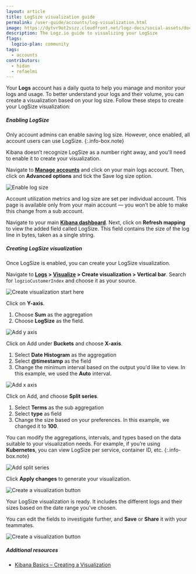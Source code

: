```yaml
---
layout: article
title: LogSize visualization guide
permalink: /user-guide/accounts/log-visualization.html
image: https://dytvr9ot2sszz.cloudfront.net/logz-docs/social-assets/docs-social.jpg
description: The Logz.io guide to visualizing your LogSize
flags:
  logzio-plan: community
tags:
  - accounts
contributors:
  - hidan
  - refaelmi
---
```



Your **Logs** account has a daily quota to help you manage and monitor your logs and usage. To better understand your logs and their volume, you can create a visualization based on your log size. Follow these steps to create your LogSize visualization:

##### Enabling LogSize


Only account admins can enable saving log size. However, once enabled, all account users can use LogSize.
{:.info-box.note}


Kibana doesn’t recognize LogSize as a number right away, and you'll need to enable it to create your visualization. 

Navigate to **[Manage accounts](https://app.logz.io/#/dashboard/settings/manage-accounts)** and click on your main logs account. Then, click on **Advanced options** and tick the Save log size option.

![Enable log size](https://dytvr9ot2sszz.cloudfront.net/logz-docs/accounts/utilization--save-account-utilization-metrics.png)

Account utilization metrics and log size are set per individual account. This page is available only from your main account — you won’t be able to make this change from a sub account.

Navigate to your main **[Kibana dashboard](https://app.logz.io/#/dashboard/kibana/)**. Next, click on **Refresh mapping** to view the added field called LogSize. This field contains the size of the log line in bytes, taken as a single string.


##### Creating LogSize visualization

Once LogSize is enabled, you can create your LogSize visualization. 

Navigate to **[Logs](https://app.logz.io/#/dashboard/kibana/) > [Visualize](https://app.logz.io/#/dashboard/kibana/visualize) > Create visualization > Vertical bar**. Search for `logzioCustomerIndex` and choose it as your source.

![Create visualization start here](https://dytvr9ot2sszz.cloudfront.net/logz-docs/accounts/start-a-visualization.gif)

Click on **Y-axis**.

1. Choose **Sum** as the aggregation
2. Choose **LogSize** as the field. 

![Add y axis](https://dytvr9ot2sszz.cloudfront.net/logz-docs/accounts/yaxis-visualize-focus.png)

Click on Add under **Buckets** and choose **X-axis**. 

1. Select **Date Histogram** as the aggregation
2. Select **@timestamp** as the field
3. Change the minimum interval based on the output you'd like to view. In this example, we used the **Auto** interval. 

![Add x axis](https://dytvr9ot2sszz.cloudfront.net/logz-docs/accounts/xaxis-updated-view.png)

Click on Add, and choose **Split series**. 

1. Select **Terms** as the sub aggregation
2. Select **type** as field 
3. Change the size based on your preferences. In this example, we changed it to **100**.

You can modify the aggregations, intervals, and types based on the data suitable to your visualization needs. For example, if you’re using **Kubernetes**, you can view LogSize per service, container ID, etc.
{:.info-box.note}

![Add split series](https://dytvr9ot2sszz.cloudfront.net/logz-docs/accounts/splitseries-visualization-focus.png)

Click **Apply changes** to generate  your visualization.

![Create a visualization button](https://dytvr9ot2sszz.cloudfront.net/logz-docs/accounts/apply-changes-visualization-focus.png)

Your LogSize visualization is ready. It includes the different logs and their sizes based on the date range you've chosen. 

You can edit the fields to investigate further, and **Save** or **Share** it with your teammates. 


![Create a visualization button](https://dytvr9ot2sszz.cloudfront.net/logz-docs/accounts/logsize-output.png)

##### Additional resources

* [Kibana Basics – Creating a Visualization](https://logz.io/learn/kibana-basics-creating-a-visualization-2/)


<!--
Visualization to show LogSize SUM of the whole marked timeframeChoose Data Table visualization.Metrics as SUM on LogSize fieldBuckets as Split rows -> Terms aggregation on the source field (such as “type”)Result would look like so: (images attached)

logziocustomerindex
-->